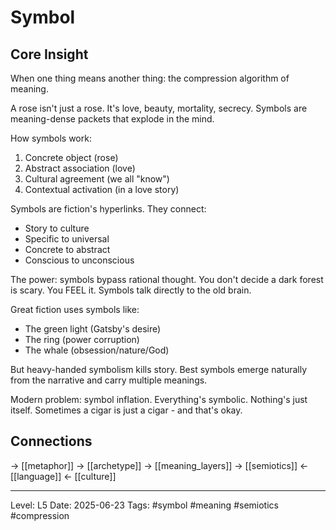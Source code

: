 # Symbol

## Core Insight
When one thing means another thing: the compression algorithm of meaning.

A rose isn't just a rose. It's love, beauty, mortality, secrecy. Symbols are meaning-dense packets that explode in the mind.

How symbols work:
1. Concrete object (rose)
2. Abstract association (love)
3. Cultural agreement (we all "know")
4. Contextual activation (in a love story)

Symbols are fiction's hyperlinks. They connect:
- Story to culture
- Specific to universal
- Concrete to abstract
- Conscious to unconscious

The power: symbols bypass rational thought. You don't decide a dark forest is scary. You FEEL it. Symbols talk directly to the old brain.

Great fiction uses symbols like:
- The green light (Gatsby's desire)
- The ring (power corruption)
- The whale (obsession/nature/God)

But heavy-handed symbolism kills story. Best symbols emerge naturally from the narrative and carry multiple meanings.

Modern problem: symbol inflation. Everything's symbolic. Nothing's just itself. Sometimes a cigar is just a cigar - and that's okay.

## Connections
→ [[metaphor]]
→ [[archetype]]
→ [[meaning_layers]]
→ [[semiotics]]
← [[language]]
← [[culture]]

---
Level: L5
Date: 2025-06-23
Tags: #symbol #meaning #semiotics #compression